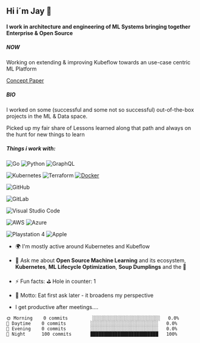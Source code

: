 ## Hi i´m Jay 👋

#### I work in architecture and engineering of ML Systems bringing together Enterprise & Open Source

##### NOW
Working on extending & improving Kubeflow towards an use-case centric ML Platform

[Concept Paper](https://docs.google.com/document/d/1GABs13IyMnw_FDDrJHHZ-N99tgnZFP9erL6dHkSl1V8)


##### BIO

I worked on some (successful and some not so successful) out-of-the-box projects in the ML & Data space.

Picked up my fair share of Lessons learned along that path and always on the hunt for new things to learn


##### Things i work with:


![Go](https://img.shields.io/badge/go-%2300ADD8.svg?style=for-the-badge&logo=go&logoColor=white)
![Python](https://img.shields.io/badge/python-3670A0?style=for-the-badge&logo=python&logoColor=ffdd54)
![GraphQL](https://img.shields.io/badge/-GraphQL-E10098?style=for-the-badge&logo=graphql&logoColor=white)

![Kubernetes](https://img.shields.io/badge/kubernetes-%23326ce5.svg?style=for-the-badge&logo=kubernetes&logoColor=white)
![Terraform](https://img.shields.io/badge/terraform-%235835CC.svg?style=for-the-badge&logo=terraform&logoColor=white)
[![Docker](https://img.shields.io/badge/-Docker-2496ED?style=flat-square&logo=docker&logoColor=ffffff)](https://www.docker.com/)

![GitHub](https://img.shields.io/badge/github-%23121011.svg?style=for-the-badge&logo=github&logoColor=white)

![GitLab](https://img.shields.io/badge/gitlab-%23181717.svg?style=for-the-badge&logo=gitlab&logoColor=white)

![Visual Studio Code](https://img.shields.io/badge/Visual%20Studio%20Code-0078d7.svg?style=for-the-badge&logo=visual-studio-code&logoColor=white)


![AWS](https://img.shields.io/badge/AWS-%23FF9900.svg?style=for-the-badge&logo=amazon-aws&logoColor=white)
![Azure](https://img.shields.io/badge/azure-%230072C6.svg?style=for-the-badge&logo=microsoftazure&logoColor=white)

![Playstation 4](https://img.shields.io/badge/Playstation%204-003791?style=for-the-badge&logo=playstation-4&logoColor=white)
![Apple](https://img.shields.io/badge/Apple-%23000000.svg?style=for-the-badge&logo=apple&logoColor=white)


- 🌍 I'm mostly active around Kubernetes and Kubeflow
- 💬 Ask me about **Open Source Machine Learning** and its ecosystem, **Kubernetes**, **ML Lifecycle Optimization**, **Soup Dumplings** and the 🌌

- ⚡️ Fun facts: ⛳ Hole in counter: 1

- 🌱 Motto: Eat first ask later - it broadens my perspective

- I get productive after meetings....
```text
🌞 Morning    0 commits         ░░░░░░░░░░░░░░░░░░░░░░░░░   0.0% 
🌆 Daytime    0 commits         ░░░░░░░░░░░░░░░░░░░░░░░░░   0.0% 
🌃 Evening    0 commits         ░░░░░░░░░░░░░░░░░░░░░░░░░   0.0% 
🌙 Night      100 commits       █████████████████████████   100%
